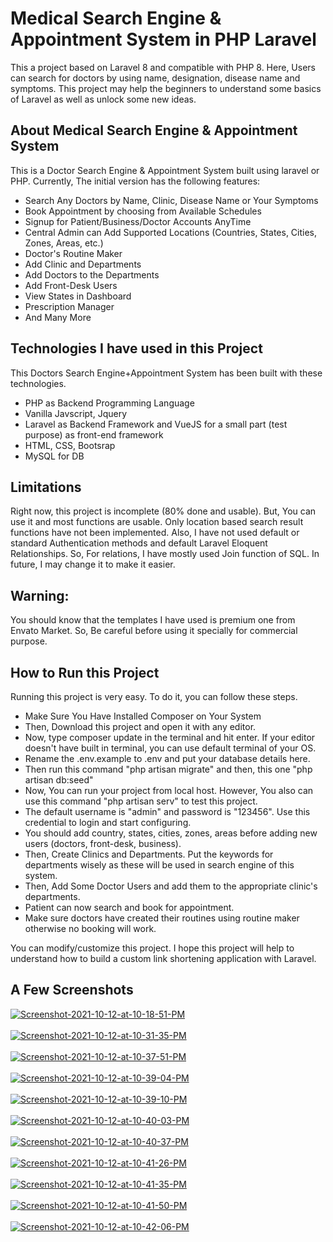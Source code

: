 # Medical Search Engine & Appointment System in PHP Laravel</h1>

This a project based on Laravel 8 and compatible with PHP 8. Here, Users can search for doctors by using name, designation, disease name and symptoms. This project may help the beginners to understand some basics of Laravel as well as unlock some new ideas.

## About Medical Search Engine & Appointment System

This is a Doctor Search Engine & Appointment System built using laravel or PHP. Currently, The initial version has the following features:

- Search Any Doctors by Name, Clinic, Disease Name or Your Symptoms
- Book Appointment by choosing from Available Schedules
- Signup for Patient/Business/Doctor Accounts AnyTime
- Central Admin can Add Supported Locations (Countries, States, Cities, Zones, Areas, etc.)
- Doctor's Routine Maker
- Add Clinic and Departments
- Add Doctors to the Departments
- Add Front-Desk Users
- View States in Dashboard
- Prescription Manager
- And Many More

## Technologies I have used in this Project
This Doctors Search Engine+Appointment System has been built with these technologies.
- PHP as Backend Programming Language
- Vanilla Javscript, Jquery
- Laravel as Backend Framework and VueJS for a small part (test purpose) as front-end framework
- HTML, CSS, Bootsrap
- MySQL for DB

## Limitations
Right now, this project is incomplete (80% done and usable). But, You can use it and most functions are usable. Only location based search result functions have not been implemented.
Also, I have not used default or standard Authentication methods and default Laravel Eloquent Relationships. So, For relations, I have mostly used Join function of SQL. In future, I may change it to make it easier.

## Warning:
You should know that the templates I have used is premium one from Envato Market. So, Be careful before using it specially for commercial purpose.

## How to Run this Project
Running this project is very easy. To do it, you can follow these steps.

- Make Sure You Have Installed Composer on Your System
- Then, Download this project and open it with any editor.
- Now, type composer update in the terminal and hit enter. If your editor doesn't have built in terminal, you can use default terminal of your OS.
- Rename the .env.example to .env and put your database details here.
- Then run this command "php artisan migrate" and then, this one "php artisan db:seed"
- Now, You can run your project from local host. However, You also can use this command "php artisan serv" to test this project.
- The default username is "admin" and password is "123456". Use this credential to login and start configuring.
- You should add country, states, cities, zones, areas before adding new users (doctors, front-desk, business).
- Then, Create Clinics and Departments. Put the keywords for departments wisely as these will be used in search engine of this system.
- Then, Add Some Doctor Users and add them to the appropriate clinic's departments.
- Patient can now search and book for appointment.
- Make sure doctors have created their routines using routine maker otherwise no booking will work.

You can modify/customize this project. I hope this project will help to understand how to build a custom link shortening application with Laravel.

## A Few Screenshots

<a href="https://postimg.cc/0M6JDqBB" target="_blank"><img src="https://i.postimg.cc/769MvHMw/Screenshot-2021-10-12-at-10-18-51-PM.png" alt="Screenshot-2021-10-12-at-10-18-51-PM"/></a><br/><br/>
<a href="https://postimg.cc/ZWV9QRkQ" target="_blank"><img src="https://i.postimg.cc/1zZpfnvy/Screenshot-2021-10-12-at-10-31-35-PM.png" alt="Screenshot-2021-10-12-at-10-31-35-PM"/></a><br/><br/>
<a href="https://postimg.cc/n9BjSGZK" target="_blank"><img src="https://i.postimg.cc/4yF6dWS0/Screenshot-2021-10-12-at-10-37-51-PM.png" alt="Screenshot-2021-10-12-at-10-37-51-PM"/></a><br/><br/>
<a href="https://postimg.cc/BtKKv4D8" target="_blank"><img src="https://i.postimg.cc/nVdY0Lh1/Screenshot-2021-10-12-at-10-39-04-PM.png" alt="Screenshot-2021-10-12-at-10-39-04-PM"/></a><br/><br/>
<a href="https://postimg.cc/xcGNK56n" target="_blank"><img src="https://i.postimg.cc/8P9dgnWJ/Screenshot-2021-10-12-at-10-39-10-PM.png" alt="Screenshot-2021-10-12-at-10-39-10-PM"/></a><br/><br/>
<a href="https://postimg.cc/nsWXHPhY" target="_blank"><img src="https://i.postimg.cc/RFSKTrr8/Screenshot-2021-10-12-at-10-40-03-PM.png" alt="Screenshot-2021-10-12-at-10-40-03-PM"/></a><br/><br/>
<a href="https://postimg.cc/tsXZD6cP" target="_blank"><img src="https://i.postimg.cc/NjX6s77N/Screenshot-2021-10-12-at-10-40-37-PM.png" alt="Screenshot-2021-10-12-at-10-40-37-PM"/></a><br/><br/>
<a href="https://postimg.cc/kVGVPmqg" target="_blank"><img src="https://i.postimg.cc/CKHbDh2k/Screenshot-2021-10-12-at-10-41-26-PM.png" alt="Screenshot-2021-10-12-at-10-41-26-PM"/></a><br/><br/>
<a href="https://postimg.cc/PPn8p9zS" target="_blank"><img src="https://i.postimg.cc/YqhNVw4B/Screenshot-2021-10-12-at-10-41-35-PM.png" alt="Screenshot-2021-10-12-at-10-41-35-PM"/></a><br/><br/>
<a href="https://postimg.cc/2LR3WLv1" target="_blank"><img src="https://i.postimg.cc/tJ76Lh4N/Screenshot-2021-10-12-at-10-41-50-PM.png" alt="Screenshot-2021-10-12-at-10-41-50-PM"/></a><br/><br/>
<a href="https://postimg.cc/zbRV3FLm" target="_blank"><img src="https://i.postimg.cc/3RtpSLYw/Screenshot-2021-10-12-at-10-42-06-PM.png" alt="Screenshot-2021-10-12-at-10-42-06-PM"/></a><br/><br/>

